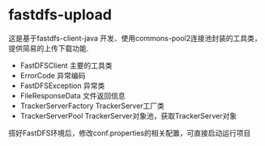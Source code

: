 # fastdfs-upload

这是基于fastdfs-client-java 开发、使用commons-pool2连接池封装的工具类，提供简易的上传下载功能.</br>

- FastDFSClient 主要的工具类</br>
- ErrorCode 异常编码</br>
- FastDFSException 异常类</br>
- FileResponseData 文件返回信息</br>
- TrackerServerFactory TrackerServer工厂类</br>
- TrackerServerPool TrackerServer对象池，获取TrackerServer对象</br>

搭好FastDFS环境后，修改conf.properties的相关配置，可直接启动运行项目</br>
